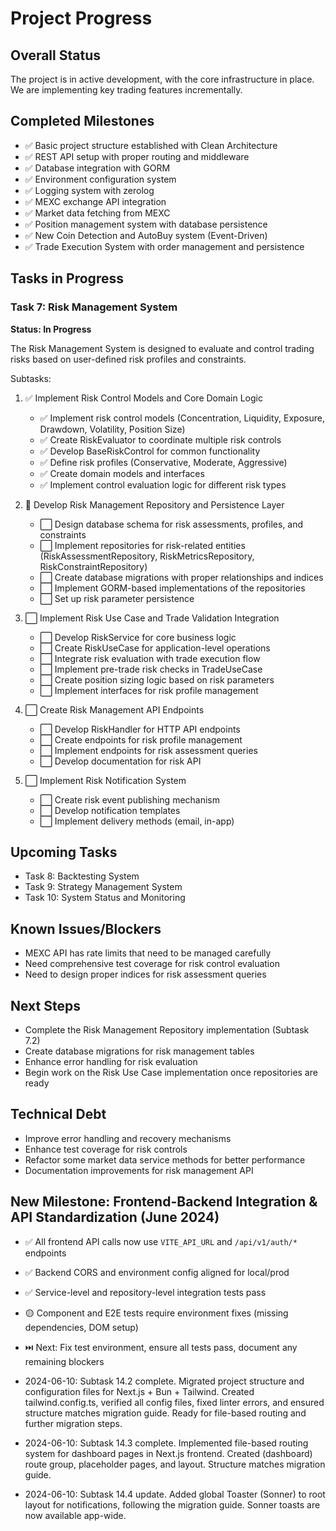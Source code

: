 # Project Progress

## Overall Status
The project is in active development, with the core infrastructure in place. We are implementing key trading features incrementally.

## Completed Milestones
- ✅ Basic project structure established with Clean Architecture
- ✅ REST API setup with proper routing and middleware
- ✅ Database integration with GORM
- ✅ Environment configuration system
- ✅ Logging system with zerolog
- ✅ MEXC exchange API integration
- ✅ Market data fetching from MEXC
- ✅ Position management system with database persistence
- ✅ New Coin Detection and AutoBuy system (Event-Driven)
- ✅ Trade Execution System with order management and persistence

## Tasks in Progress

### Task 7: Risk Management System
**Status: In Progress**

The Risk Management System is designed to evaluate and control trading risks based on user-defined risk profiles and constraints.

Subtasks:
1. ✅ Implement Risk Control Models and Core Domain Logic
   - ✅ Implement risk control models (Concentration, Liquidity, Exposure, Drawdown, Volatility, Position Size)
   - ✅ Create RiskEvaluator to coordinate multiple risk controls
   - ✅ Develop BaseRiskControl for common functionality
   - ✅ Define risk profiles (Conservative, Moderate, Aggressive)
   - ✅ Create domain models and interfaces
   - ✅ Implement control evaluation logic for different risk types

2. 🔄 Develop Risk Management Repository and Persistence Layer
   - ⬜ Design database schema for risk assessments, profiles, and constraints
   - ⬜ Implement repositories for risk-related entities (RiskAssessmentRepository, RiskMetricsRepository, RiskConstraintRepository)
   - ⬜ Create database migrations with proper relationships and indices
   - ⬜ Implement GORM-based implementations of the repositories
   - ⬜ Set up risk parameter persistence

3. ⬜ Implement Risk Use Case and Trade Validation Integration
   - ⬜ Develop RiskService for core business logic
   - ⬜ Create RiskUseCase for application-level operations
   - ⬜ Integrate risk evaluation with trade execution flow
   - ⬜ Implement pre-trade risk checks in TradeUseCase
   - ⬜ Create position sizing logic based on risk parameters
   - ⬜ Implement interfaces for risk profile management

4. ⬜ Create Risk Management API Endpoints
   - ⬜ Develop RiskHandler for HTTP API endpoints
   - ⬜ Create endpoints for risk profile management
   - ⬜ Implement endpoints for risk assessment queries
   - ⬜ Develop documentation for risk API

5. ⬜ Implement Risk Notification System
   - ⬜ Create risk event publishing mechanism
   - ⬜ Develop notification templates
   - ⬜ Implement delivery methods (email, in-app)

## Upcoming Tasks

- Task 8: Backtesting System
- Task 9: Strategy Management System
- Task 10: System Status and Monitoring

## Known Issues/Blockers
- MEXC API has rate limits that need to be managed carefully
- Need comprehensive test coverage for risk control evaluation
- Need to design proper indices for risk assessment queries

## Next Steps
- Complete the Risk Management Repository implementation (Subtask 7.2)
- Create database migrations for risk management tables
- Enhance error handling for risk evaluation
- Begin work on the Risk Use Case implementation once repositories are ready

## Technical Debt
- Improve error handling and recovery mechanisms
- Enhance test coverage for risk controls
- Refactor some market data service methods for better performance
- Documentation improvements for risk management API

## New Milestone: Frontend-Backend Integration & API Standardization (June 2024)
- ✅ All frontend API calls now use `VITE_API_URL` and `/api/v1/auth/*` endpoints
- ✅ Backend CORS and environment config aligned for local/prod
- ✅ Service-level and repository-level integration tests pass
- 🟡 Component and E2E tests require environment fixes (missing dependencies, DOM setup)
- ⏭️ Next: Fix test environment, ensure all tests pass, document any remaining blockers

- 2024-06-10: Subtask 14.2 complete. Migrated project structure and configuration files for Next.js + Bun + Tailwind. Created tailwind.config.ts, verified all config files, fixed linter errors, and ensured structure matches migration guide. Ready for file-based routing and further migration steps.
- 2024-06-10: Subtask 14.3 complete. Implemented file-based routing system for dashboard pages in Next.js frontend. Created (dashboard) route group, placeholder pages, and layout. Structure matches migration guide.
- 2024-06-10: Subtask 14.4 update. Added global Toaster (Sonner) to root layout for notifications, following the migration guide. Sonner toasts are now available app-wide.
